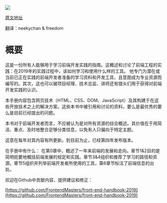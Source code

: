 ![](https://frontendmasters.com/books/front-end-handbook/2019/assets/images/FM_2019Cover_final.jpg)

[原文地址](https://frontendmasters.com/books/front-end-handbook/2019/)

翻译：neekychan & freedom

# 概要
这是一份所有人能够用于学习前端开发实践的指南。这概述和讨论了前端工程的实践：在2019年的实践过程中，该如何学习和使用什么样的工具。
他专门为潜在或当前已正在实践的前端开发者准备的学习资料和开发工具，且意图成为专业资源而编写的。其次，这也可以被项目经理、技术总监、讲师还有猎头们用于获得对前端开发实践的认识。

本手册内容包含网页技术（HTML、CSS、DOM、JavaScript）及其构建于在这些开放技术之上的解决方案。这些本书中被引用和讨论的资料，要么是最优秀的要么是目前已经提出的问题。

本书对于前端开发者而言，不应被认为是对所有资源的综合概述。其价值在于用简洁、重点、及时地整合足够分类信息，以免有人只偏向于特定主题。

这意在每年对其内容有所更新。到目前为止，已经第四年发布版本。

在手册中有什么：
在第0章中，概述了一年来前端的发展和走向。章节1&2目的是简明扼要地概括前端发展的规定和实践。章节3&4组织和推荐了学习的路径和资源。章节5组织并列举前端开发者所使用的工具，第6章节标注了前端信息的出处。

欢迎在Github中贡献内容、提供建议和修正：

[https://github.com/FrontendMasters/front-end-handbook-2019](https://github.com/FrontendMasters/front-end-handbook-2019)
